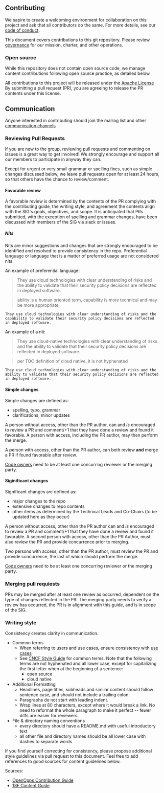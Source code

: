 ## Contributing

We sapire to create a welcoming environment for collaboration on this project
and ask that all contributors do the same. For more details, see our
[code of conduct](CODE-OF-CONDUCT.md).

This document covers contributions to this git repository. Please review
[governance](governance) for our mission, charter, and other operations.

### Open source

While this repository does not contain open source code, we manage content
contributions following open source practice, as detailed below.

All contributions to this project will be released under the 
[Apache License](LICENSE) By submitting a pull request (PR), you are agreeing to
release the PR contents under this license.

## Communication

Anyone interested in contributing should join the mailing list and other
[communication channels](README.md#Communications)

### Reviewing Pull Requests

If you are new to the group, reviewing pull requests and commenting on issues is
a great way to get involved!  We strongly encourage and support all our members
to participate in anyway they can.

Except for urgent or very small grammar or spelling fixes, such as simple changes discussed below, we leave pull
requests open for at least 24 hours, so that others have the chance to
review/comment.   

#### Favorable review

A favorable review is determined by the contents of the PR complying with the
contributing guide, the writing style, and agreement the contents align with the
SIG's goals, objectives, and scope.  It is anticipated that PRs submitted, with
the exception of spelling and grammar changes, have been discussed with members
of the SIG via slack or issues.

##### Nits

Nits are minor suggestions and changes that are strongly encouraged to be
identified and resolved to provide consistency in the repo.  Preferential
language or language that is a matter of preferred usage are not considered
nits.  

An example of preferential language:
> They use cloud technologies with clear understanding of risks and the ability to validate that their security policy decisions are reflected in deployed software.

> ability is a human oriented term, capability is more technical and may be more appropriate
```suggestion
They use cloud technologies with clear understanding of risks and the capability to validate their security policy decisions are reflected in deployed software.  
```

An example of a nit:
> They use cloud-native technologies with clear understanding of risks and the ability to validate that their security policy decisions are reflected in deployed software.

> per TOC definition of cloud native, it is not hyphenated
```suggestion
They use cloud technologies with clear understanding of risks and the ability to validate that their security policy decisions are reflected in deployed software.  
```

#### Simple changes

Simple changes are defined as:
* spelling, typo, grammar
* clarifications, minor updates

A person without access, other than the PR author, can and _is_ encouraged to
review a PR and comment/+1 that they have done a review and found it favorable.
A person with access, including the PR author, may then perform the merge.

A person with access, other than the PR author, can both review **and** merge a
PR if found favorable after review.

[Code owners](CODEOWNERS.md) need to be at least one concurring reviewer or the 
merging party.

#### Siginificant changes

Significant changes are defined as:
* major changes to the repo
* extensive changes to repo contents
* other items as determined by the Technical Leads and Co-Chairs (to be updated
  here as they occur)

A person without access, other than the PR author can and _is_ encouraged to
review a PR and comment/+1 that they have done a review and found it favorable.
A second person with access, other than the PR Author, must also review the PR
and provide concurrence prior to merging.

Two persons with access, other than the PR author, must review the PR and
provide concurrence, the last of which should perform the merge.

[Code owners](CODEOWNERS.md) need to be at least one concurring reviewer or the 
merging party.

### Merging pull requiests

PRs may be merged after at least one review as occurred, dependent on the type of changes reflected in the PR.  The merging party needs to verify a review has occurred, the PR is in alignment with this guide, and is in scope of the SIG.

### Writing style

Consistency creates clarity in communication. 

* Common terms
  * When referring to users and use cases, ensure consistency with [use cases](usecases.md)
  * See [CNCF Style Guide](https://github.com/cncf/foundation/blob/master/style-guide.md) for common terms. Note that the following terms are not hyphenated and all lower case, except for capitalizing the first letter when at the beginning of a
sentence:
    * open source
    * cloud native
* Additional Formatting
  * Headlines, page titles, subheads and similar content should follow sentence
    case, and should not include a trailing colon.
  * Paragraphs do not start with leading indent. 
  * Wrap lines at 80 characters, except where it would break a link. No need to
    reformat the whole paragraph to make it perfect -- fewer diffs are easier
    for reviewers.
* File & directory naming conventions
  * every directory should have a README.md with useful introductory text
  * all other file and directory names should be all lower case with dashes
    to separate words

If you find yourself correcting for consistency, please propose additional style
guidelines via pull request to this document. Feel free to add references to
good sources for content guidelines below.

Sources:
* [OpenOpps Contribution Guide](https://github.com/openopps/openopps-platform/blob/master/CONTRIBUTING.md)
* [18F Content Guide](https://content-guide.18f.gov/)
